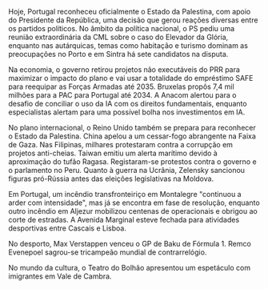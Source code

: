 Hoje, Portugal reconheceu oficialmente o Estado da Palestina, com apoio do Presidente da República, uma decisão que gerou reações diversas entre os partidos políticos. No âmbito da política nacional, o PS pediu uma reunião extraordinária da CML sobre o caso do Elevador da Glória, enquanto nas autárquicas, temas como habitação e turismo dominam as preocupações no Porto e em Sintra há sete candidatos na disputa.

Na economia, o governo retirou projetos não executáveis do PRR para maximizar o impacto do plano e vai usar a totalidade do empréstimo SAFE para reequipar as Forças Armadas até 2035. Bruxelas propôs 7,4 mil milhões para a PAC para Portugal até 2034. A Anacom alertou para o desafio de conciliar o uso da IA com os direitos fundamentais, enquanto especialistas alertam para uma possível bolha nos investimentos em IA.

No plano internacional, o Reino Unido também se prepara para reconhecer o Estado da Palestina. China apelou a um cessar-fogo abrangente na Faixa de Gaza. Nas Filipinas, milhares protestaram contra a corrupção em projetos anti-cheias. Taiwan emitiu um alerta marítimo devido à aproximação do tufão Ragasa. Registaram-se protestos contra o governo e o parlamento no Peru. Quanto à guerra na Ucrânia, Zelensky sancionou figuras pró-Rússia antes das eleições legislativas na Moldova.

Em Portugal, um incêndio transfronteiriço em Montalegre "continuou a arder com intensidade", mas já se encontra em fase de resolução, enquanto outro incêndio em Aljezur mobilizou centenas de operacionais e obrigou ao corte de estradas. A Avenida Marginal esteve fechada para atividades desportivas entre Cascais e Lisboa.

No desporto, Max Verstappen venceu o GP de Baku de Fórmula 1. Remco Evenepoel sagrou-se tricampeão mundial de contrarrelógio.

No mundo da cultura, o Teatro do Bolhão apresentou um espetáculo com imigrantes em Vale de Cambra.